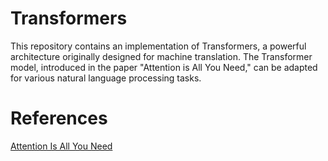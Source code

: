 # Transformers

This repository contains an implementation of Transformers, a powerful architecture originally designed for machine translation. The Transformer model, introduced in the paper "Attention is All You Need," can be adapted for various natural language processing tasks.

# References
[Attention Is All You Need](https://arxiv.org/abs/1706.03762)
